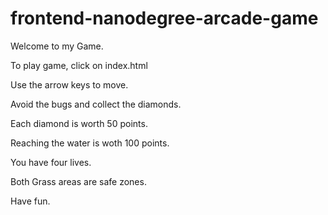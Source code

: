 frontend-nanodegree-arcade-game
===============================

Welcome to my Game.

To play game, click on index.html

Use the arrow keys to move.

Avoid the bugs and collect the diamonds.

Each diamond is worth 50 points.

Reaching the water is woth 100 points.

You have four lives.

Both Grass areas are safe zones.

Have fun.
